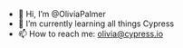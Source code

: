 - 👋 Hi, I’m @OliviaPalmer
- 🌱 I’m currently learning all things Cypress
- 📫 How to reach me: olivia@cypress.io

<!---
OliviaPalmer/OliviaPalmer is a ✨ special ✨ repository because its `README.md` (this file) appears on your GitHub profile.
You can click the Preview link to take a look at your changes.
--->
